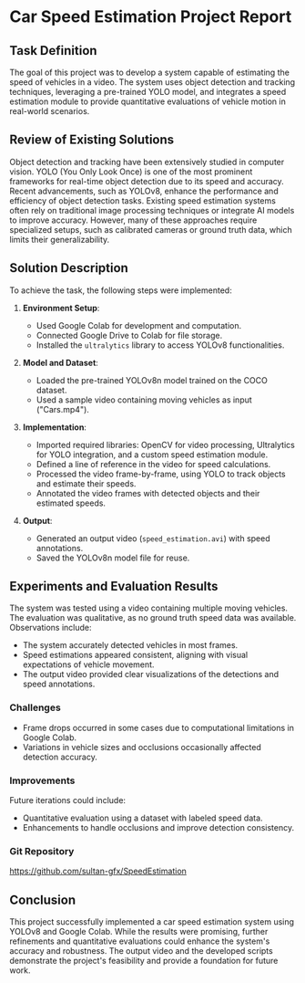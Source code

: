 # Car Speed Estimation Project Report

## Task Definition
The goal of this project was to develop a system capable of estimating the speed of vehicles in a video. The system uses object detection and tracking techniques, leveraging a pre-trained YOLO model, and integrates a speed estimation module to provide quantitative evaluations of vehicle motion in real-world scenarios.

## Review of Existing Solutions
Object detection and tracking have been extensively studied in computer vision. YOLO (You Only Look Once) is one of the most prominent frameworks for real-time object detection due to its speed and accuracy. Recent advancements, such as YOLOv8, enhance the performance and efficiency of object detection tasks. Existing speed estimation systems often rely on traditional image processing techniques or integrate AI models to improve accuracy. However, many of these approaches require specialized setups, such as calibrated cameras or ground truth data, which limits their generalizability.

## Solution Description
To achieve the task, the following steps were implemented:

1. **Environment Setup**:
   - Used Google Colab for development and computation.
   - Connected Google Drive to Colab for file storage.
   - Installed the `ultralytics` library to access YOLOv8 functionalities.

2. **Model and Dataset**:
   - Loaded the pre-trained YOLOv8n model trained on the COCO dataset.
   - Used a sample video containing moving vehicles as input ("Cars.mp4").

3. **Implementation**:
   - Imported required libraries: OpenCV for video processing, Ultralytics for YOLO integration, and a custom speed estimation module.
   - Defined a line of reference in the video for speed calculations.
   - Processed the video frame-by-frame, using YOLO to track objects and estimate their speeds.
   - Annotated the video frames with detected objects and their estimated speeds.

4. **Output**:
   - Generated an output video (`speed_estimation.avi`) with speed annotations.
   - Saved the YOLOv8n model file for reuse.

## Experiments and Evaluation Results
The system was tested using a video containing multiple moving vehicles. The evaluation was qualitative, as no ground truth speed data was available. Observations include:

- The system accurately detected vehicles in most frames.
- Speed estimations appeared consistent, aligning with visual expectations of vehicle movement.
- The output video provided clear visualizations of the detections and speed annotations.

### Challenges
- Frame drops occurred in some cases due to computational limitations in Google Colab.
- Variations in vehicle sizes and occlusions occasionally affected detection accuracy.

### Improvements
Future iterations could include:
- Quantitative evaluation using a dataset with labeled speed data.
- Enhancements to handle occlusions and improve detection consistency.

### Git Repository
https://github.com/sultan-gfx/SpeedEstimation

## Conclusion
This project successfully implemented a car speed estimation system using YOLOv8 and Google Colab. While the results were promising, further refinements and quantitative evaluations could enhance the system's accuracy and robustness. The output video and the developed scripts demonstrate the project's feasibility and provide a foundation for future work.
